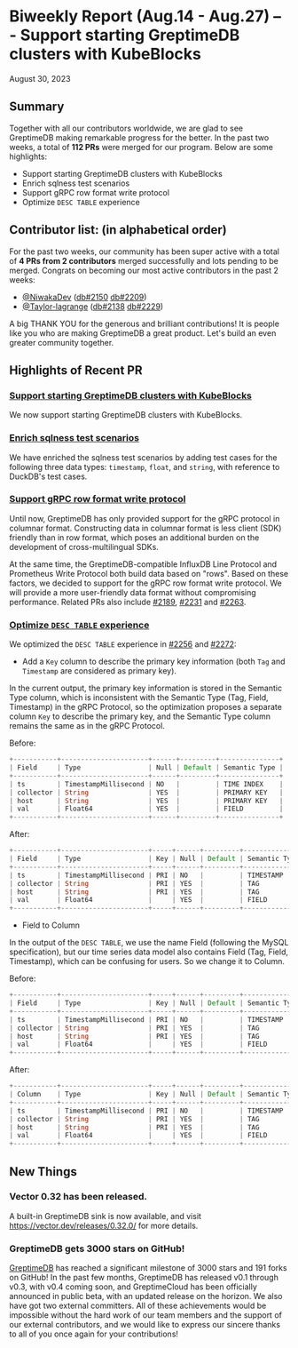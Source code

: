 # Biweekly Report (Aug.14 - Aug.27) – - Support starting GreptimeDB clusters with KubeBlocks
August 30, 2023

## Summary
Together with all our contributors worldwide, we are glad to see GreptimeDB making remarkable progress for the better. In the past two weeks, a total of **112 PRs** were merged for our program. Below are some highlights:
- Support starting GreptimeDB clusters with KubeBlocks
- Enrich sqlness test scenarios
- Support gRPC row format write protocol
- Optimize `DESC TABLE` experience

## Contributor list: (in alphabetical order)

For the past two weeks, our community has been super active with a total of **4 PRs from 2 contributors** merged successfully and lots pending to be merged. 
Congrats on becoming our most active contributors in the past 2 weeks:

- [@NiwakaDev](https://github.com/NiwakaDev) ([db#2150](https://github.com/GreptimeTeam/greptimedb/pull/2150) [db#2209](https://github.com/GreptimeTeam/greptimedb/pull/2209))
- [@Taylor-lagrange](https://github.com/Taylor-lagrange) ([db#2138](https://github.com/GreptimeTeam/greptimedb/pull/2138) [db#2229](https://github.com/GreptimeTeam/greptimedb/pull/2229))

A big THANK YOU for the generous and brilliant contributions! It is people like you who are making GreptimeDB a great product. Let's build an even greater community together.

## Highlights of Recent PR 
### [Support starting GreptimeDB clusters with KubeBlocks](https://github.com/apecloud/kubeblocks/pull/4822)

We now support starting GreptimeDB clusters with KubeBlocks.

### [Enrich sqlness test scenarios](https://github.com/GreptimeTeam/greptimedb/pull/2073)

We have enriched the sqlness test scenarios by adding test cases for the following three data types: `timestamp`, `float`, and `string`, with reference to DuckDB's test cases.

### [Support gRPC row format write protocol](https://github.com/GreptimeTeam/greptimedb/pull/2188)
Until now, GreptimeDB has only provided support for the gRPC protocol in columnar format. Constructing data in columnar format is less client (SDK) friendly than in row format, which poses an additional burden on the development of cross-multilingual SDKs. 

At the same time, the GreptimeDB-compatible InfluxDB Line Protocol and Prometheus Write Protocol both build data based on "rows". Based on these factors, we decided to support for the gRPC row format write protocol. We will provide a more user-friendly data format without compromising performance. Related PRs also include [#2189](https://github.com/GreptimeTeam/greptimedb/pull/2189), [#2231](https://github.com/GreptimeTeam/greptimedb/pull/2231) and [#2263](https://github.com/GreptimeTeam/greptimedb/pull/2263).

### [Optimize `DESC TABLE` experience](https://github.com/GreptimeTeam/greptimedb/pull/2256)

We optimized the `DESC TABLE` experience in [#2256](https://github.com/GreptimeTeam/greptimedb/pull/2256) and [#2272](https://github.com/GreptimeTeam/greptimedb/pull/2272):
- Add a `Key` column to describe the primary key information (both `Tag` and `Timestamp` are considered as primary key).

In the current output, the primary key information is stored in the Semantic Type column, which is inconsistent with the Semantic Type (Tag, Field, Timestamp) in the gRPC Protocol, so the optimization proposes a separate column `Key` to describe the primary key, and the Semantic Type column remains the same as in the gRPC Protocol.

Before:

```rust
+-----------+----------------------+------+---------+---------------+
| Field     | Type                 | Null | Default | Semantic Type |
+-----------+----------------------+------+---------+---------------+
| ts        | TimestampMillisecond | NO   |         | TIME INDEX    |
| collector | String               | YES  |         | PRIMARY KEY   |
| host      | String               | YES  |         | PRIMARY KEY   |
| val       | Float64              | YES  |         | FIELD         |
+-----------+----------------------+------+---------+---------------+
```

After:

```rust
+-----------+----------------------+-----+------+---------+---------------+
| Field     | Type                 | Key | Null | Default | Semantic Type |
+-----------+----------------------+-----+------+---------+---------------+
| ts        | TimestampMillisecond | PRI | NO   |         | TIMESTAMP     |
| collector | String               | PRI | YES  |         | TAG           |
| host      | String               | PRI | YES  |         | TAG           |
| val       | Float64              |     | YES  |         | FIELD         |
+-----------+----------------------+-----+------+---------+---------------+
```

- Field to Column

In the output of the `DESC TABLE`, we use the name Field (following the MySQL specification), but our time series data model also contains Field (Tag, Field, Timestamp), which can be confusing for users. So we change it to Column.

Before:

```rust
+-----------+----------------------+-----+------+---------+---------------+
| Field     | Type                 | Key | Null | Default | Semantic Type |
+-----------+----------------------+-----+------+---------+---------------+
| ts        | TimestampMillisecond | PRI | NO   |         | TIMESTAMP     |
| collector | String               | PRI | YES  |         | TAG           |
| host      | String               | PRI | YES  |         | TAG           |
| val       | Float64              |     | YES  |         | FIELD         |
+-----------+----------------------+-----+------+---------+---------------+
```

After:

```rust
+-----------+----------------------+-----+------+---------+---------------+
| Column    | Type                 | Key | Null | Default | Semantic Type |
+-----------+----------------------+-----+------+---------+---------------+
| ts        | TimestampMillisecond | PRI | NO   |         | TIMESTAMP     |
| collector | String               | PRI | YES  |         | TAG           |
| host      | String               | PRI | YES  |         | TAG           |
| val       | Float64              |     | YES  |         | FIELD         |
+-----------+----------------------+-----+------+---------+---------------+
```

## New Things
### Vector 0.32 has been released. 

A built-in GreptimeDB sink is now available, and visit https://vector.dev/releases/0.32.0/ for more details. 

### GreptimeDB gets 3000 stars on GitHub!

[GreptimeDB](https://github.com/GreptimeTeam/greptimedb) has reached a significant milestone of 3000 stars and 191 forks on GitHub! In the past few months, GreptimeDB has released v0.1 through v0.3, with v0.4 coming soon, and GreptimeCloud has been officially announced in public beta, with an updated release on the horizon. We also have got two external committers. All of these achievements would be impossible without the hard work of our team members and the support of our external contributors, and we would like to express our sincere thanks to all of you once again for your contributions!